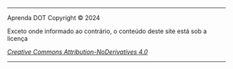 
---
Aprenda DOT Copyright © 2024

Exceto onde informado ao contrário, o conteúdo deste site está sob a licença

_[Creative Commons Attribution-NoDerivatives 4.0](https://creativecommons.org/licenses/by-nd/4.0/deed)_

---
